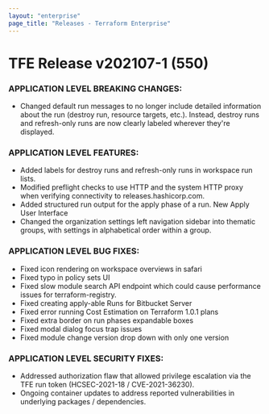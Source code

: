 ```yaml
---
layout: "enterprise"
page_title: "Releases - Terraform Enterprise"
---
```


# TFE Release v202107-1 (550)


### APPLICATION LEVEL BREAKING CHANGES:

* Changed default run messages to no longer include detailed information about the run (destroy run, resource targets, etc.). Instead, destroy runs and refresh-only runs are now clearly labeled wherever they're displayed.

### APPLICATION LEVEL FEATURES:

* Added labels for destroy runs and refresh-only runs in workspace run lists.
* Modified preflight checks to use HTTP and the system HTTP proxy when verifying connectivity to releases.hashicorp.com.
* Added structured run output for the apply phase of a run. New Apply User Interface
* Changed the organization settings left navigation sidebar into thematic groups, with settings in alphabetical order within a group.


### APPLICATION LEVEL BUG FIXES:
* Fixed icon rendering on workspace overviews in safari
* Fixed typo in policy sets UI
* Fixed slow module search API endpoint which could cause performance issues for terraform-registry.
* Fixed creating apply-able Runs for Bitbucket Server
* Fixed error running Cost Estimation on Terraform 1.0.1 plans
* Fixed extra border on run phases expandable boxes
* Fixed modal dialog focus trap issues
* Fixed module change version drop down with only one version


### APPLICATION LEVEL SECURITY FIXES:
* Addressed authorization flaw that allowed privilege escalation via the TFE run token (HCSEC-2021-18 / CVE-2021-36230).
* Ongoing container updates to address reported vulnerabilities in underlying packages / dependencies.
